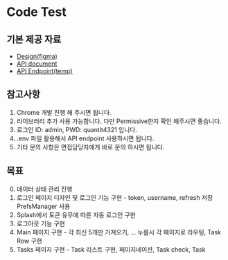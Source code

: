 # Code Test

## 기본 제공 자료
- [Design(figma)](https://www.figma.com/file/nHHBjLBI84n9LphcD7GZn9/Code-Test?node-id=7%3A1779)
- [API document](https://documenter.getpostman.com/view/16075277/UVeGs6cs)
- [API Endpoint(temp)](https://4717-59-6-230-229.ngrok.io)

## 참고사항
1. Chrome 개발 진행 해 주시면 됩니다.
2. 라이브러리 추가 사용 가능합니다. 다만 Permissive한지 확인 해주시면 좋습니다.
3. 로그인 ID: admin, PWD: quantit4321 입니다.
4. .env 파일 활용해서 API endpoint 사용하시면 됩니다.
4. 기타 문의 사항은 면접담당자에게 바로 문의 하시면 됩니다.

## 목표
0. 데이터 상태 관리 진행
1. 로그인 페이지 디자인 및 로그인 기능 구현 - token, username, refresh 저장 PrefsManager 사용
2. Splash에서 토큰 유무에 따른 자동 로그인 구현
3. 로그아웃 기능 구현
4. Main 페이지 구현 - 각 최신 5개만 가져오기, ... 누를시 각 페이지로 라우팅, Task Row 구현
5. Tasks 페이지 구현 - Task 리스트 구현, 페이지네이션, Task check, Task
